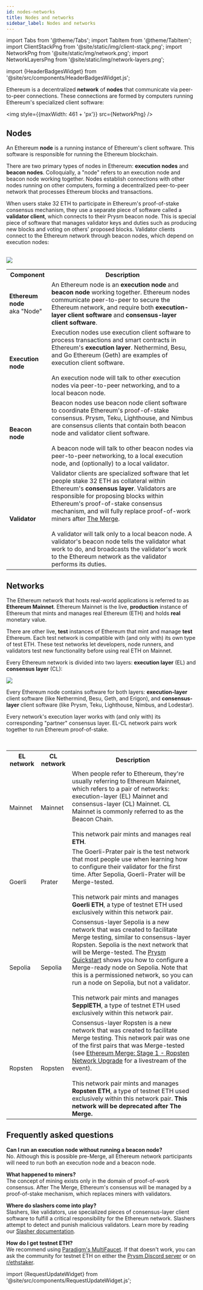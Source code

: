 ```yaml
---
id: nodes-networks
title: Nodes and networks
sidebar_label: Nodes and networks
---
```


import Tabs from '@theme/Tabs';
import TabItem from '@theme/TabItem';
import ClientStackPng from '@site/static/img/client-stack.png';
import NetworkPng from '@site/static/img/network.png';
import NetworkLayersPng from '@site/static/img/network-layers.png';

import {HeaderBadgesWidget} from '@site/src/components/HeaderBadgesWidget.js';

<HeaderBadgesWidget commaDelimitedContributors="Mick" />

Ethereum is a decentralized **network** of **nodes** that communicate via peer-to-peer connections. These connections are formed by computers running Ethereum's specialized client software:

<img style={{maxWidth: 461 + 'px'}} src={NetworkPng} /> 


## Nodes

An Ethereum **node** is a running instance of Ethereum's client software. This software is responsible for running the Ethereum blockchain. 

There are two primary types of nodes in Ethereum: **execution nodes** and **beacon nodes**. Colloquially, a "node" refers to an execution node and beacon node working together. Nodes establish connections with other nodes running on other computers, forming a decentralized peer-to-peer network that processes Ethereum blocks and transactions.

When users stake 32 ETH to participate in Ethereum's proof-of-stake consensus mechanism, they use a separate piece of software called a **validator client**, which connects to their Prysm beacon node. This is special piece of software that manages validator keys and duties such as producing new blocks and voting on others' proposed blocks. Validator clients connect to the Ethereum network through beacon nodes, which depend on execution nodes:

<br />

<img src={ClientStackPng} /> 

<br />

<table>
    <tr>
        <th style={{minWidth: 170 + 'px'}}>Component</th> 
        <th>Description</th>
    </tr>
    <tr>
      <td><strong>Ethereum node</strong><br />aka "Node"</td>
      <td>An Ethereum node is an <strong>execution node</strong> and <strong>beacon node</strong> working together. Ethereum nodes communicate peer-to-peer to secure the Ethereum network, and require both <strong>execution-layer client software</strong> and <strong>consensus-layer client software</strong>.</td>
    </tr> 
    <tr>
      <td><strong>Execution node</strong></td>
      <td>Execution nodes use execution client software to process transactions and smart contracts in Ethereum's <strong>execution layer</strong>. Nethermind, Besu, and Go Ethereum (Geth) are examples of execution client software.<br /> <br />An execution node will talk to other execution nodes via peer-to-peer networking, and to a local beacon node.</td>
    </tr>
    <tr>
      <td><strong>Beacon node</strong></td>
      <td>Beacon nodes use beacon node client software to coordinate Ethereum's proof-of-stake consensus. Prysm, Teku, Lighthouse, and Nimbus are consensus clients that contain both beacon node and validator client software. <br /> <br />A beacon node will talk to other beacon nodes via peer-to-peer networking, to a local execution node, and (optionally) to a local validator.</td>
    </tr>
    <tr>
      <td><strong>Validator</strong></td>
      <td>Validator clients are specialized software that let people stake 32 ETH as collateral within Ethereum's <strong>consensus layer</strong>. Validators are responsible for proposing blocks within Ethereum's proof-of-stake consensus mechanism, and will fully replace proof-of-work miners after <a href='https://ethereum.org/en/upgrades/merge/'>The Merge</a>. <br /> <br />A validator will talk only to a local beacon node. A validator's beacon node tells the validator what work to do, and broadcasts the validator's work to the Ethereum network as the validator performs its duties.</td>
    </tr>
</table>


## Networks

The Ethereum network that hosts real-world applications is referred to as **Ethereum Mainnet**. Ethereum Mainnet is the live, **production** instance of Ethereum that mints and manages real Ethereum (ETH) and holds **real** monetary value.

There are other live, **test** instances of Ethereum that mint and manage **test** Ethereum. Each test network is compatible with (and only with) its own type of test ETH. These test networks let developers, node runners, and validators test new functionality before using real ETH on Mainnet.

Every Ethereum network is divided into two layers: **execution layer** (EL) and **consensus layer** (CL):

<img src={NetworkLayersPng} /> 

<br />

Every Ethereum node contains software for both layers: **execution-layer** client software (like Nethermind, Besu, Geth, and Erigon), and **consensus-layer** client software (like Prysm, Teku, Lighthouse, Nimbus, and Lodestar).

Every network's execution layer works with (and only with) its corresponding "partner" consensus layer. EL-CL network pairs work together to run Ethereum proof-of-stake.

<br />

<table>
    <tr>
        <th style={{minWidth: 160 + 'px'}}>EL network</th> 
        <th style={{minWidth: 160 + 'px'}}>CL network</th>
        <th>Description</th>
    </tr>
    <tr>
      <td>Mainnet</td>
      <td>Mainnet</td>
      <td>When people refer to Ethereum, they're usually referring to Ethereum Mainnet, which refers to a pair of networks: execution-layer (EL) Mainnet and consensus-layer (CL) Mainnet. CL Mainnet is commonly referred to as the Beacon Chain.<br/><br/>This network pair mints and manages real <strong>ETH</strong>.</td>
    </tr> 
    <tr>
      <td>Goerli</td>
      <td>Prater</td>
      <td>The Goerli-Prater pair is the test network that most people use when learning how to configure their validator for the first time. After Sepolia, Goerli-Prater will be Merge-tested.<br/><br/>This network pair mints and manages <strong>Goerli ETH</strong>, a type of testnet ETH used exclusively within this network pair.</td>
    </tr>
    <tr>
      <td>Sepolia</td>
      <td>Sepolia</td>
      <td>Consensus-layer Sepolia is a new network that was created to facilitate Merge testing, similar to consensus-layer Ropsten. Sepolia is the next network that will be Merge-tested. The <a href='../install/install-with-script'>Prysm Quickstart</a> shows you how to configure a Merge-ready node on Sepolia. Note that this is a permissioned network, so you can run a node on Sepolia, but not a validator.<br/><br/>This network pair mints and manages <strong>SepplETH</strong>, a type of testnet ETH used exclusively within this network pair.</td>
    </tr>
    <tr>
      <td>Ropsten</td>
      <td>Ropsten</td>
      <td>Consensus-layer Ropsten is a new network that was created to facilitate Merge testing. This network pair was one of the first pairs that was Merge-tested (see <a href='https://www.youtube.com/watch?v=2OfRuKSPjjw'>Ethereum Merge: Stage 1 - Ropsten Network Upgrade</a> for a livestream of the event).<br/><br/>This network pair mints and manages <strong>Ropsten ETH</strong>, a type of testnet ETH used exclusively within this network pair. <strong>This network will be deprecated after The Merge.</strong></td>
    </tr>
</table>



## Frequently asked questions

**Can I run an execution node without running a beacon node?** <br/>
No. Although this is possible pre-Merge, all Ethereum network participants will need to run both an execution node and a beacon node.

**What happened to miners?** <br/>
The concept of mining exists only in the domain of proof-of-work consensus. After The Merge, Ethereum's consensus will be managed by a proof-of-stake mechanism, which replaces miners with validators.

**Where do slashers come into play?** <br/>
Slashers, like validators, use specialized pieces of consensus-layer client software to fulfill a critical responsibility for the Ethereum network. Slashers attempt to detect and punish malicious validators. Learn more by reading our [Slasher documentation](../prysm-usage/slasher.md).

**How do I get testnet ETH?** <br/>
We recommend using [Paradigm's MultiFaucet](https://faucet.paradigm.xyz/). If that doesn't work, you can ask the community for testnet ETH on either the [Prysm Discord server](https://discord.gg/prysmaticlabs) or on [r/ethstaker](https://www.reddit.com/r/ethstaker).


import {RequestUpdateWidget} from '@site/src/components/RequestUpdateWidget.js';

<RequestUpdateWidget />